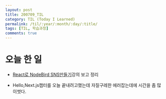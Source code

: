 ```yaml
---
layout: post
title: 200709_TIL
category: TIL (Today I Learned)
permalink: /til/:year/:month/:day/:title/
tags: [TIL, 학습과정]
comments: true
---
```


# 오늘 한 일

- [React로 NodeBird SNS만들기](https://www.inflearn.com/course/react_nodebird/dashboard)강의 보고 정리

- Hello,Next.js챕터를 오늘 끝내려고했는데 자질구레한 에러잡는데에 시간을 좀 많이썻다.
